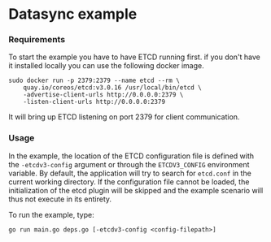 # Datasync example

### Requirements

To start the example you have to have ETCD running first.
if you don't have it installed locally you can use the following docker
image.
```
sudo docker run -p 2379:2379 --name etcd --rm \
    quay.io/coreos/etcd:v3.0.16 /usr/local/bin/etcd \
    -advertise-client-urls http://0.0.0.0:2379 \
    -listen-client-urls http://0.0.0.0:2379
```

It will bring up ETCD listening on port 2379 for client communication.

### Usage

In the example, the location of the ETCD configuration file is defined
with the `-etcdv3-config` argument or through the `ETCDV3_CONFIG`
environment variable.
By default, the application will try to search for `etcd.conf`
in the current working directory.
If the configuration file cannot be loaded, the initialization
of the etcd plugin will be skipped and the example scenario will thus
not execute in its entirety.

To run the example, type:
```
go run main.go deps.go [-etcdv3-config <config-filepath>]
```


